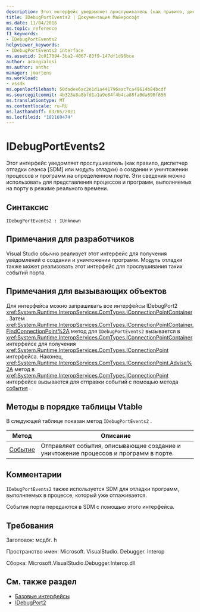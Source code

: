 ```yaml
---
description: Этот интерфейс уведомляет прослушиватель (как правило, диспетчер отладки сеанса [SDM] или модуль отладки) о создании и уничтожении процессов и программ на определенном порте.
title: IDebugPortEvents2 | Документация Майкрософт
ms.date: 11/04/2016
ms.topic: reference
f1_keywords:
- IDebugPortEvents2
helpviewer_keywords:
- IDebugPortEvents2 interface
ms.assetid: 2c017094-3ba2-4067-83f9-147df1d96bce
author: acangialosi
ms.author: anthc
manager: jmartens
ms.workload:
- vssdk
ms.openlocfilehash: 50dadee6ac2e1d1a441796aac7ca49614b84bcdf
ms.sourcegitcommit: 4b323a8a8bfd1a1a9e84f4b4ca88fa8da690f656
ms.translationtype: MT
ms.contentlocale: ru-RU
ms.lasthandoff: 03/05/2021
ms.locfileid: "102169474"
---
```

# <a name="idebugportevents2"></a>IDebugPortEvents2
Этот интерфейс уведомляет прослушиватель (как правило, диспетчер отладки сеанса [SDM] или модуль отладки) о создании и уничтожении процессов и программ на определенном порте. Эти сведения можно использовать для представления процессов и программ, выполняемых на порту в режиме реального времени.

## <a name="syntax"></a>Синтаксис

```
IDebugPortEvents2 : IUnknown
```

## <a name="notes-for-implementers"></a>Примечания для разработчиков
 Visual Studio обычно реализует этот интерфейс для получения уведомлений о создании и уничтожении программ. Модуль отладки также может реализовать этот интерфейс для прослушивания таких событий порта.

## <a name="notes-for-callers"></a>Примечания для вызывающих объектов
 Для [](../../../extensibility/debugger/reference/idebugport2.md) интерфейса можно запрашивать все интерфейсы IDebugPort2 <xref:System.Runtime.InteropServices.ComTypes.IConnectionPointContainer> . Затем <xref:System.Runtime.InteropServices.ComTypes.IConnectionPointContainer.FindConnectionPoint%2A> метод для `IDebugPortEvents2` вызывается в <xref:System.Runtime.InteropServices.ComTypes.IConnectionPointContainer> интерфейсе для получения <xref:System.Runtime.InteropServices.ComTypes.IConnectionPoint> интерфейса. Наконец, <xref:System.Runtime.InteropServices.ComTypes.IConnectionPoint.Advise%2A> метод в <xref:System.Runtime.InteropServices.ComTypes.IConnectionPoint> интерфейсе вызывается для отправки событий с помощью метода [события](../../../extensibility/debugger/reference/idebugportevents2-event.md) .

## <a name="methods-in-vtable-order"></a>Методы в порядке таблицы Vtable
 В следующей таблице показан метод `IDebugPortEvents2` .

|Метод|Описание|
|------------|-----------------|
|[Событие](../../../extensibility/debugger/reference/idebugportevents2-event.md)|Отправляет события, описывающие создание и уничтожение процессов и программ в порте.|

## <a name="remarks"></a>Комментарии
 `IDebugPortEvents2` также используется SDM для отладки программ, выполняемых в процессе, который уже отлаживается.

 События порта передаются в SDM с помощью этого интерфейса.

## <a name="requirements"></a>Требования
 Заголовок: мсдбг. h

 Пространство имен: Microsoft. VisualStudio. Debugger. Interop

 Сборка: Microsoft.VisualStudio.Debugger.Interop.dll

## <a name="see-also"></a>См. также раздел
- [Базовые интерфейсы](../../../extensibility/debugger/reference/core-interfaces.md)
- [IDebugPort2](../../../extensibility/debugger/reference/idebugport2.md)
